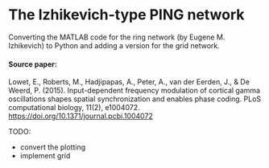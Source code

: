 # The Izhikevich-type PING network
Converting the MATLAB code for the ring network (by Eugene M. Izhikevich) to Python and adding a version for the grid network. 
#### Source paper: 
Lowet, E., Roberts, M., Hadjipapas, A., Peter, A., van der Eerden, J., & De Weerd, P. (2015). Input-dependent frequency modulation of cortical gamma oscillations shapes spatial synchronization and enables phase coding. PLoS computational biology, 11(2), e1004072. https://doi.org/10.1371/journal.pcbi.1004072 

TODO: 
* convert the plotting
* implement grid
